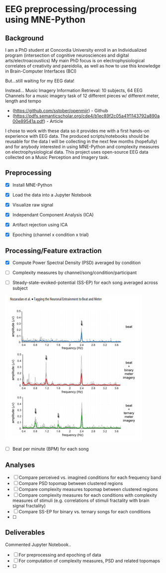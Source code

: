 
# EEG preprocessing/processing using MNE-Python

## Background

I am a PhD student at Concordia University enroll in an Individualized program (intersection of cognitive neurosciences and digital arts/electroacoustics)
My main PhD focus is on electrophysiological correlates of creativity and pareidolia, as well as how to use this knowledge in Brain-Computer Interfaces (BCI)

But...still waiting for my EEG data!

Instead...
Music Imagery Information Retrieval: 10 subjects, 64 EEG Channels for a music imagery task of 12 different pieces w/ different meter, length and tempo

* (https://github.com/sstober/openmiir) - Github
* (https://pdfs.semanticscholar.org/cde4/b1ec89f2c05a41f1143792a890a00e89541a.pdf) - Article

I chose to work with these data so it provides me with a first hands-on experience with EEG data.
The produced scripts/notebooks should be reusable for the data I will be collecting in the next few months (hopefully)
and for anybody interested in using MNE-Python and complexity measures on electrophysiological data.
This project uses open-source EEG data collected on a Music Perception and Imagery task.





## Preprocessing

- [x] Install MNE-Python
- [x] Load the data into a Jupyter Notebook
- [x] Visualize raw signal
- [x] Independant Component Analysis (ICA)
- [x] Artifact rejection using ICA
- [x] Epoching (channel x condition x trial)


## Processing/Feature extraction
 
- [x] Compute Power Spectral Density (PSD) averaged by condition
- [ ] Complexity measures by channel/song/condition/participant

- [ ] Steady-state-evoked-potential (SS-EP) for each song averaged across subject

![SS-EP from Nozaradan (2011)](https://github.com/mtl-brainhack-school-2019/BrainHackSchool2019_AB/blob/master/nozaradan_2011.png)

- [ ] Beat per minute (BPM) for each song


## Analyses

- [ ] Compare perceived vs. imagined conditions for each frequency band
- [ ] Compare PSD topomap between clustered regions
- [ ] Compare complexity measures topomap between clustered regions 
- [ ] Compare complexity measures for each conditions with complexity measures of stimuli 
      (e.g. correlations of stimuli fractality with brain signal fractality)
- [ ] Compare SS-EP for binary vs. ternary songs for each conditions
- [ ] 

## Deliverables

Commented Jupyter Notebook..
- [ ] For preprocessing and epoching of data
- [ ] For computation of complexity measures, PSD and related topomaps
- [ ] 


```

```

